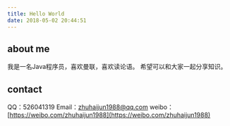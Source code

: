 ```yaml
---
title: Hello World
date: 2018-05-02 20:44:51
---
```

## about me
我是一名Java程序员，喜欢曼联，喜欢读论语。
希望可以和大家一起分享知识。

## contact
QQ：526041319
Email：zhuhaijun1988@qq.com
weibo：[https://weibo.com/zhuhaijun1988](https://weibo.com/zhuhaijun1988)

